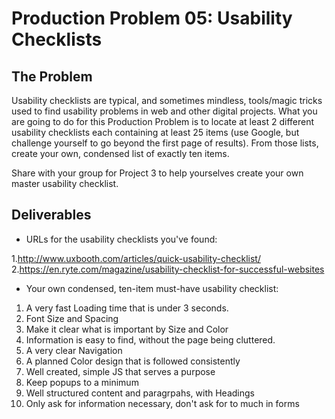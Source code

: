# Production Problem 05: Usability Checklists

## The Problem

Usability checklists are typical, and sometimes mindless, tools/magic tricks used to find usability
problems in web and other digital projects. What you are going to do for this Production Problem is
to locate at least 2 different usability checklists each containing at least 25 items (use Google,
but challenge yourself to go beyond the first page of results). From those lists, create your own,
condensed list of exactly ten items.

Share with your group for Project 3 to help yourselves create
your own master usability checklist.

## Deliverables

* URLs for the usability checklists you've found:

1.http://www.uxbooth.com/articles/quick-usability-checklist/
2.https://en.ryte.com/magazine/usability-checklist-for-successful-websites

* Your own condensed, ten-item must-have usability checklist:

1. A very fast Loading time that is under 3 seconds.
2. Font Size and Spacing
3. Make it clear what is important by Size and Color
4. Information is easy to find, without the page being cluttered.
5. A very clear Navigation
6. A planned Color design that is followed consistently
7. Well created, simple JS that serves a purpose
8. Keep popups to a minimum
9. Well structured content and paragrpahs, with Headings
10. Only ask for information necessary, don't ask for to much in forms
